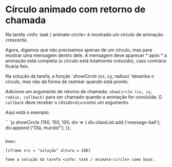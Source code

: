 
# Círculo animado com retorno de chamada

Na tarefa <info: task / animate-circle> é mostrado um círculo de animação crescente.

Agora, digamos que não precisamos apenas de um círculo, mas para mostrar uma mensagem dentro dele. A mensagem deve aparecer * após * a animação está completa (o círculo está totalmente crescido), caso contrário ficaria feio.

Na solução da tarefa, a função `showCircle (cx, cy, radius) 'desenha o círculo, mas não dá forma de rastrear quando está pronto.

Adicione um argumento de retorno de chamada: `showCircle (cx, cy, radius, callback)` para ser chamado quando a animação for concluída. O `callback` deve receber o círculo` <div> `como um argumento.

Aqui está o exemplo:

`` `js
showCircle (150, 150, 100, div => {
div.classList.add ('message-ball');
div.append ("Olá, mundo!");
});
```

Demo:

[iframe src = "solução" altura = 260]

Tome a solução da tarefa <info: task / animate-circle> como base.
